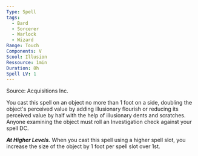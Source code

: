 ```yaml
---
Type: Spell
tags:
  - Bard
  - Sorcerer
  - Warlock
  - Wizard
Range: Touch
Components: V
Scool: Illusion
Ressource: 1min
Duration: 8h
Spell LV: 1
---
```

Source: Acquisitions Inc.

You cast this spell on an object no more than 1 foot on a side, doubling the object's perceived value by adding illusionary flourish or reducing its perceived value by half with the help of illusionary dents and scratches. Anyone examining the object must roll an Investigation check against your spell DC.

**_At Higher Levels._** When you cast this spell using a higher spell slot, you increase the size of the object by 1 foot per spell slot over 1st.
